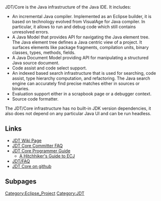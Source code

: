 JDT/Core is the Java infrastructure of the Java IDE. It includes:

  - An incremental Java compiler. Implemented as an Eclipse builder, it
    is based on technology evolved from VisualAge for Java compiler. In
    particular, it allows to run and debug code which still contains
    unresolved errors.
  - A Java Model that provides API for navigating the Java element tree.
    The Java element tree defines a Java centric view of a project. It
    surfaces elements like package fragments, compilation units, binary
    classes, types, methods, fields.
  - A Java Document Model providing API for manipulating a structured
    Java source document.
  - Code assist and code select support.
  - An indexed based search infrastructure that is used for searching,
    code assist, type hierarchy computation, and refactoring. The Java
    search engine can accurately find precise matches either in sources
    or binaries.
  - Evaluation support either in a scrapbook page or a debugger context.
  - Source code formatter.

The JDT/Core infrastructure has no built-in JDK version dependencies, it
also does not depend on any particular Java UI and can be run headless.

## Links

  - [JDT Wiki Page](JDT "wikilink")
  - [JDT Core Committer FAQ](JDT_Core_Committer_FAQ "wikilink")
  - [JDT Core Programmer Guide](JDT_Core_Programmer_Guide "wikilink")
      - [A Hitchhiker's Guide to
        ECJ](JDT_Core_Programmer_Guide/ECJ "wikilink")
  - [JDT/FAQ](JDT/FAQ "wikilink")
  - [JDT Core on
    github](https://github.com/eclipse-jdt/eclipse.jdt.core)

## Subpages

[Category:Eclipse_Project](Category:Eclipse_Project "wikilink")
[Category:JDT](Category:JDT "wikilink")